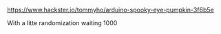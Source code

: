 
https://www.hackster.io/tommyho/arduino-spooky-eye-pumpkin-3f6b5e

With a litte randomization waiting 1000

